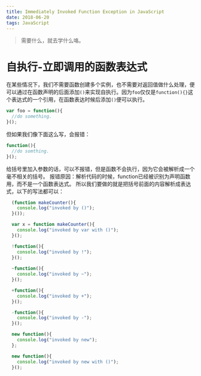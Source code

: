 ```yaml
---
title: Immediately Invoked Function Exception in JavaScript
date: 2018-06-20
tags: JavaScript
---
```


> 需要什么，就去学什么咯。

# 自执行-立即调用的函数表达式
在某些情况下，我们不需要函数创建多个实例，也不需要对返回值做什么处理，便可以通过在函数声明的后面添加`()`来实现自执行。因为`foo`仅仅是`function(){}`这个表达式的一个引用，在函数表达时候后添加`()`便可以执行。
```JavaScript
var foo = function(){
  //do something.
}();
```
但如果我们像下面这么写，会报错：

```JavaScript
function(){
  //do somthing.
}();
```

给括号里加入参数的话，可以不报错，但是函数不会执行，因为它会被解析成一个毫不相关的括号。
报错原因：解析代码的时候，function已经被识别为声明函数用，而不是一个函数表达式。
所以我们要做的就是把括号前面的内容解析成表达式，以下的写法都可以：
```JavaScript
  (function makeCounter(){
    console.log("invoked by ()");
  }());

  var x = function makeCounter(){
    console.log("invoked by var with ()");
  }();

  !function(){
    console.log("invoked by !");
  }();
  
  ~function(){
    console.log("invoked by ~");
  }();

  +function(){
    console.log("invoked by +");
  }();

  -function(){
    console.log("invoked by -");
  }();

  new function(){
    console.log("invoked by new");
  };

  new function(){
    console.log("invoked by new with ()");
  }();
```
